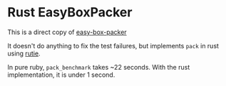 # Rust EasyBoxPacker

This is a direct copy of [easy-box-packer](https://github.com/alChaCC/easy-box-packer)

It doesn't do anything to fix the test failures, but implements `pack` in rust using [rutie](https://github.com/danielpclark/rutie).

In pure ruby, `pack_benchmark` takes ~22 seconds.  With the rust implementation, it is under 1 second.
